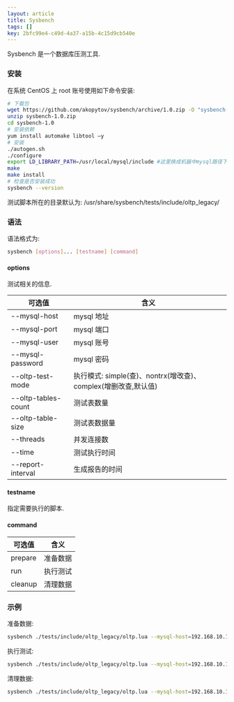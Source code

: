```yaml
---
layout: article
title: Sysbench
tags: []
key: 2bfc99e4-c49d-4a37-a15b-4c15d9cb540e
---
```


Sysbench 是一个数据库压测工具.

<!--more-->


### 安装

在系统 CentOS 上 root 账号使用如下命令安装: 

```bash
# 下载包
wget https://github.com/akopytov/sysbench/archive/1.0.zip -O "sysbench-1.0.zip"
unzip sysbench-1.0.zip
cd sysbench-1.0
# 安装依赖
yum install automake libtool –y
# 安装
./autogen.sh
./configure
export LD_LIBRARY_PATH=/usr/local/mysql/include #这里换成机器中mysql路径下的include
make
make install
# 检查是否安装成功
sysbench --version
```

测试脚本所在的目录默认为: /usr/share/sysbench/tests/include/oltp_legacy/

### 语法

语法格式为:

```bash
sysbench [options]... [testname] [command]
```

#### options

测试相关的信息.


| 可选值 | 含义 |
| --- | --- |
| --mysql-host | mysql 地址 |
| --mysql-port | mysql 端口 |
| --mysql-user | mysql 账号 |
| --mysql-password | mysql 密码 |
| --oltp-test-mode | 执行模式: simple(查)、nontrx(增改查)、complex(增删改查,默认值) |
| --oltp-tables-count | 测试表数量 |
| --oltp-table-size | 测试表数据量 |
| --threads | 并发连接数 |
| --time | 测试执行时间 |
| --report-interval | 生成报告的时间 |

#### testname

指定需要执行的脚本.

#### command


| 可选值 | 含义 |
| --- | --- |
| prepare | 准备数据 |
| run | 执行测试 |
| cleanup | 清理数据 |

### 示例

准备数据:

```bash
sysbench ./tests/include/oltp_legacy/oltp.lua --mysql-host=192.168.10.10 --mysql-port=3306 --mysql-user=root --mysql-password=123456 --oltp-test-mode=complex --oltp-tables-count=10 --oltp-table-size=100000 --threads=10 --time=120 --report-interval=10 prepare
```

执行测试:

```bash
sysbench ./tests/include/oltp_legacy/oltp.lua --mysql-host=192.168.10.10 --mysql-port=3306 --mysql-user=root --mysql-password=123456 --oltp-test-mode=complex --oltp-tables-count=10 --oltp-table-size=100000 --threads=10 --time=120 --report-interval=10 run >> /home/test/mysysbench.log
```

清理数据:

```bash
sysbench ./tests/include/oltp_legacy/oltp.lua --mysql-host=192.168.10.10 --mysql-port=3306 --mysql-user=root --mysql-password=123456 cleanup
```
